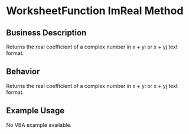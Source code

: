 # WorksheetFunction ImReal Method

## Business Description
Returns the real coefficient of a complex number in x + yi or x + yj text format.

## Behavior
Returns the real coefficient of a complex number in x + yi or x + yj text format.

## Example Usage
No VBA example available.